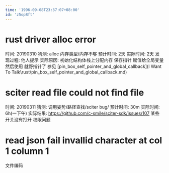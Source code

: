 ```yaml
---
time: '1996-09-08T23:37:07+08:00'
id: 'z5op8ft'
---
```


# rust driver alloc error
时间: 20190310
猜测: alloc 内存类型/内存不够
预计时间: 2天
实际时间: 2天
发现过程: 他人提示
实际原因: 
初始化结构体栈上分配内存 保存指针 赋值给全局变量 然后使用 就野指针了 参见
[pin_box_self_pointer_and_global_callback](I Want To Talk\rust\pin_box_self_pointer_and_global_callback.md)

# sciter read file could not find file
时间: 20190311
猜测: 调用姿势/路径查找/sciter bug/
预计时间: 30m
实际时间: 6h(一下午)
实际结果: https://github.com/c-smile/sciter-sdk/issues/107 某些开关没有打开 权限问题

# read json fail invallid character at col 1 column 1
文件编码